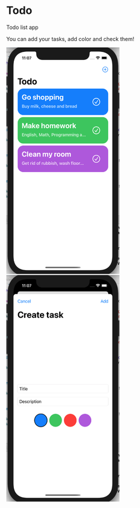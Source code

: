 # Todo

Todo list app

You can add your tasks, add color and check them!

<img src="Todo/Assets.xcassets/screen1.png" width="300" height="600">
<img src="Todo/Assets.xcassets/screen2.png" width="300" height="600">
